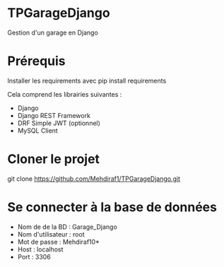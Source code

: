# TPGarageDjango
Gestion d'un garage en Django

# Prérequis
Installer les requirements avec pip install requirements

Cela comprend les librairies suivantes : 

- Django
- Django REST Framework
- DRF Simple JWT (optionnel)
- MySQL Client

# Cloner le projet

git clone https://github.com/Mehdiraf1/TPGarageDjango.git

# Se connecter à la base de données

- Nom de de la BD : Garage_Django
- Nom d'utilisateur : root
- Mot de passe : Mehdiraf10*
- Host : localhost
- Port : 3306


